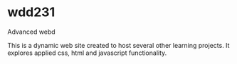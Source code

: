 # wdd231
Advanced webd

This is a dynamic web site created to host several other learning projects. It explores applied css, html and javascript functionality.

